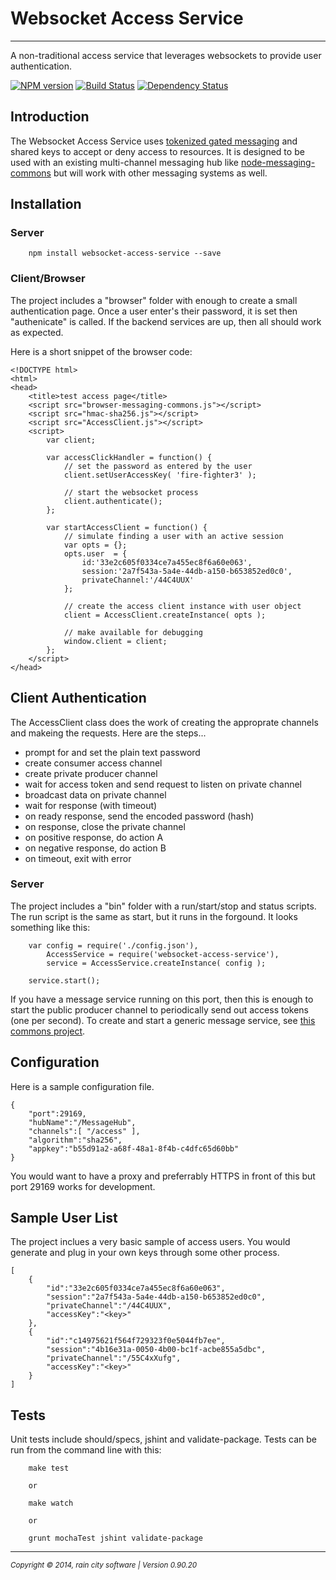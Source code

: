 # Websocket Access Service
- - -

A non-traditional access service that leverages websockets to provide user authentication.

[![NPM version](https://badge.fury.io/js/websocket-access-service.svg)](http://badge.fury.io/js/websocket-access-service) [![Build Status](https://travis-ci.org/darrylwest/websocket-access-service.svg?branch=master)](https://travis-ci.org/darrylwest/websocket-access-service) [![Dependency Status](https://david-dm.org/darrylwest/websocket-access-service.svg)](https://david-dm.org/darrylwest/websocket-access-service)

## Introduction

The Websocket Access Service uses [tokenized gated messaging](http://blog.raincitysoftware.com/) and shared keys to accept or deny access to resources.  It is designed to be used with an existing multi-channel messaging hub like [node-messaging-commons](https://github.com/darrylwest/node-messaging-commons) but will work with other messaging systems as well.

## Installation

### Server

~~~
	npm install websocket-access-service --save
~~~

### Client/Browser

The project includes a "browser" folder with enough to create a small authentication page.  Once a user enter's their password, it is set then "authenicate" is called. If the backend services are up, then all should work as expected.

Here is a short snippet of the browser code:

~~~
<!DOCTYPE html>
<html>
<head>
    <title>test access page</title>
    <script src="browser-messaging-commons.js"></script>
    <script src="hmac-sha256.js"></script>
    <script src="AccessClient.js"></script>
    <script>
        var client;

        var accessClickHandler = function() {
            // set the password as entered by the user
            client.setUserAccessKey( 'fire-fighter3' );

            // start the websocket process
            client.authenticate();
        };

        var startAccessClient = function() {
            // simulate finding a user with an active session
            var opts = {};
            opts.user  = {
                id:'33e2c605f0334ce7a455ec8f6a60e063',
                session:'2a7f543a-5a4e-44db-a150-b653852ed0c0',
                privateChannel:'/44C4UUX'
            };

            // create the access client instance with user object
            client = AccessClient.createInstance( opts );

            // make available for debugging
            window.client = client;
        };
    </script>
</head>
~~~

## Client Authentication

The AccessClient class does the work of creating the approprate channels and makeing the requests.  Here are the steps...

- prompt for and set the plain text password
- create consumer access channel
- create private producer channel
- wait for access token and send request to listen on private channel
- broadcast data on private channel
- wait for response (with timeout)
- on ready response, send the encoded password (hash)
- on response, close the private channel
- on positive response, do action A
- on negative response, do action B
- on timeout, exit with error

### Server

The project includes a "bin" folder with a run/start/stop and status scripts.  The run script is the same as start, but it runs in the forgound.  It looks something like this:

~~~
	var config = require('./config.json'),
    	AccessService = require('websocket-access-service'),
        service = AccessService.createInstance( config );

    service.start();
~~~

If you have a message service running on this port, then this is enough to start the public producer channel to periodically send out access tokens (one per second).  To create and start a generic message service, see [this commons project](https://www.npmjs.org/package/node-messaging-commons).

## Configuration

Here is a sample configuration file.

~~~
{
    "port":29169,
    "hubName":"/MessageHub",
    "channels":[ "/access" ],
    "algorithm":"sha256",
    "appkey":"b55d91a2-a68f-48a1-8f4b-c4dfc65d60bb"
}
~~~

You would want to have a proxy and preferrably HTTPS in front of this but port 29169 works for development.

## Sample User List

The project inclues a very basic sample of access users.  You would generate and plug in your own keys through some other process.

~~~
[
    {
        "id":"33e2c605f0334ce7a455ec8f6a60e063",
        "session":"2a7f543a-5a4e-44db-a150-b653852ed0c0",
        "privateChannel":"/44C4UUX",
        "accessKey":"<key>"
    },
    {
        "id":"c14975621f564f729323f0e5044fb7ee",
        "session":"4b16e31a-0050-4b00-bc1f-acbe855a5dbc",
        "privateChannel":"/55C4xXufg",
        "accessKey":"<key>"
    }
]
~~~


## Tests

Unit tests include should/specs, jshint and validate-package.  Tests can be run from the command line with this:

~~~
    make test

    or

    make watch

    or

    grunt mochaTest jshint validate-package
~~~

- - -
<p><small><em>Copyright © 2014, rain city software | Version 0.90.20</em></small></p>
